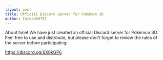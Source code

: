```yaml
---
layout: post
title: Official Discord Server for Pokémon 3D
author: Tornado9797
---
```

About time! We have just created an official Discord server for Pokémon 3D. Feel free to use and distribute, but please don't forget to review the rules of the server before participating:

https://discord.gg/6X6kGP6
